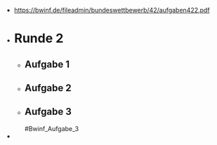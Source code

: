 - https://bwinf.de/fileadmin/bundeswettbewerb/42/aufgaben422.pdf
- # Runde 2
	- ## Aufgabe 1
	- ## Aufgabe 2
	- ## Aufgabe 3
	  #Bwinf_Aufgabe_3
-